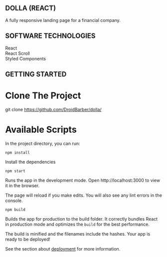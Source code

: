 ## DOLLA (REACT)

A fully responsive landing page for a financial company.

## SOFTWARE TECHNOLOGIES

React<br>
React Scroll<br>
Styled Components<br>

## GETTING STARTED

# Clone The Project
git clone https://github.com/DroidBarber/dolla/

# Available Scripts
In the project directory, you can run:

```npm install```

Install the dependencies

```npm start```

Runs the app in the development mode.
Open http://localhost:3000 to view it in the browser.

The page will reload if you make edits.
You will also see any lint errors in the console.

```npm build```

Builds the app for production to the build folder.
It correctly bundles React in production mode and optimizes the ```build``` for the best performance.

The build is minified and the filenames include the hashes.
Your app is ready to be deployed!

See the section about [deployment](https://create-react-app.dev/docs/deployment/) for more information.
